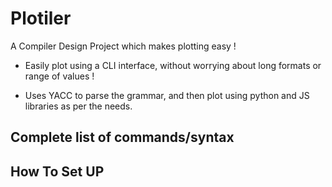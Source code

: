 # Plotiler

A Compiler Design Project which makes plotting easy ! 

* Easily plot using a CLI interface, without worrying about long formats or range of values ! 

* Uses YACC to parse the grammar, and then plot using python and JS libraries as per the needs.


## Complete list of commands/syntax 


## How To Set UP



